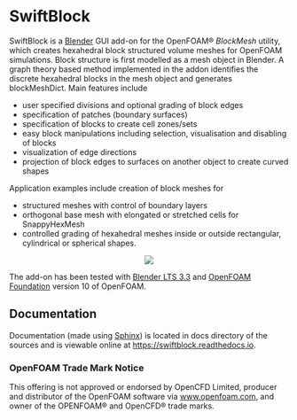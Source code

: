 # SwiftBlock

SwiftBlock is a [Blender](https://www.blender.org/) GUI add-on for
the OpenFOAM® *BlockMesh* utility, which creates hexahedral block
structured volume meshes for OpenFOAM simulations. Block structure is
first modelled as a mesh object in Blender. A graph theory based
method implemented in the addon identifies the discrete hexahedral
blocks in the mesh object and generates blockMeshDict. Main features
include

* user specified divisions and optional grading of block edges
* specification of patches (boundary surfaces)
* specification of blocks to create cell zones/sets
* easy block manipulations including selection, visualisation and disabling of blocks
* visualization of edge directions
* projection of block edges to surfaces on another object to
  create curved shapes

Application examples include creation of block meshes for

* structured meshes with control of boundary layers
* orthogonal base mesh with elongated or stretched cells for
  SnappyHexMesh
* controlled grading of hexahedral meshes inside or outside
  rectangular, cylindrical or spherical shapes.

<p align="center">
<img src="docs/images/complex_block_with_elongations.png">
</p>

The add-on has been tested with
[Blender LTS 3.3](https://www.blender.org/) and
[OpenFOAM Foundation](https://openfoam.org/) version 10 of OpenFOAM.

## Documentation

Documentation (made using [Sphinx](https://www.sphinx-doc.org/en/master/))
is located in docs directory of the sources and is viewable online at
https://swiftblock.readthedocs.io.

### OpenFOAM Trade Mark Notice

This offering is not approved or endorsed by OpenCFD Limited, producer
and distributor of the OpenFOAM software via www.openfoam.com, and
owner of the OPENFOAM® and OpenCFD® trade marks.
